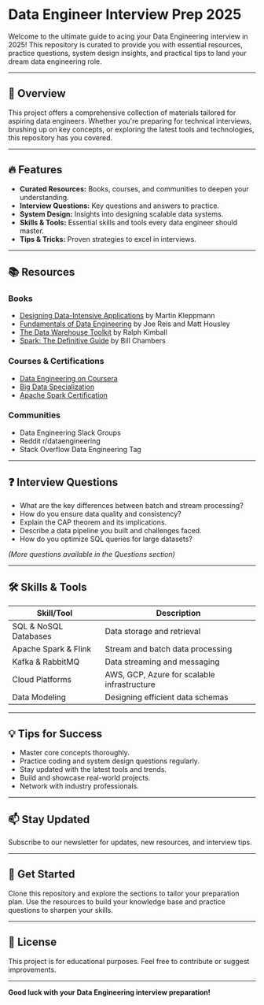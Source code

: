 # Data Engineer Interview Prep 2025

Welcome to the ultimate guide to acing your Data Engineering interview in 2025! This repository is curated to provide you with essential resources, practice questions, system design insights, and practical tips to land your dream data engineering role.

---

## 🚀 Overview

This project offers a comprehensive collection of materials tailored for aspiring data engineers. Whether you're preparing for technical interviews, brushing up on key concepts, or exploring the latest tools and technologies, this repository has you covered.

---

## 🔥 Features

- **Curated Resources:** Books, courses, and communities to deepen your understanding.
- **Interview Questions:** Key questions and answers to practice.
- **System Design:** Insights into designing scalable data systems.
- **Skills & Tools:** Essential skills and tools every data engineer should master.
- **Tips & Tricks:** Proven strategies to excel in interviews.

---

## 📚 Resources

### Books
- [Designing Data-Intensive Applications](https://dataintensive.net) by Martin Kleppmann
- [Fundamentals of Data Engineering](https://www.oreilly.com/library/view/fundamentals-of-data/9781098108308/) by Joe Reis and Matt Housley
- [The Data Warehouse Toolkit](https://www.kimballgroup.com/data-warehouse-business-intelligence-resources/books/data-warehouse-dw-toolkit/) by Ralph Kimball
- [Spark: The Definitive Guide](https://www.oreilly.com/library/view/spark-the-definitive/9781491912201/) by Bill Chambers

### Courses & Certifications
- [Data Engineering on Coursera](#)
- [Big Data Specialization](#)
- [Apache Spark Certification](#)

### Communities
- Data Engineering Slack Groups
- Reddit r/dataengineering
- Stack Overflow Data Engineering Tag

---

## ❓ Interview Questions

- What are the key differences between batch and stream processing?
- How do you ensure data quality and consistency?
- Explain the CAP theorem and its implications.
- Describe a data pipeline you built and challenges faced.
- How do you optimize SQL queries for large datasets?

*(More questions available in the Questions section)*

---


## 🛠️ Skills & Tools

| Skill/Tool             | Description                                              |
|------------------------|----------------------------------------------------------|
| SQL & NoSQL Databases | Data storage and retrieval                                |
| Apache Spark & Flink | Stream and batch data processing                          |
| Kafka & RabbitMQ     | Data streaming and messaging                              |
| Cloud Platforms       | AWS, GCP, Azure for scalable infrastructure             |
| Data Modeling         | Designing efficient data schemas                          |

---

## 💡 Tips for Success

- Master core concepts thoroughly.
- Practice coding and system design questions regularly.
- Stay updated with the latest tools and trends.
- Build and showcase real-world projects.
- Network with industry professionals.

---

## 📫 Stay Updated

Subscribe to our newsletter for updates, new resources, and interview tips.

---

## 🚀 Get Started

Clone this repository and explore the sections to tailor your preparation plan. Use the resources to build your knowledge base and practice questions to sharpen your skills.

---

## 📄 License

This project is for educational purposes. Feel free to contribute or suggest improvements.

---

**Good luck with your Data Engineering interview preparation!**


